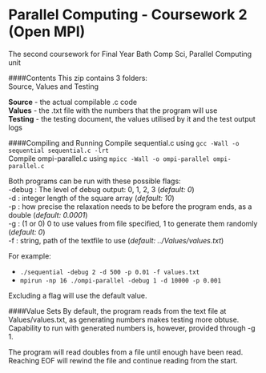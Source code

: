 # Parallel Computing - Coursework 2 (Open MPI)
The second coursework for Final Year Bath Comp Sci, Parallel Computing unit

####Contents
This zip contains 3 folders:  
Source, Values and Testing

**Source** - the actual compilable .c code  
**Values** - the .txt file with the numbers that the program will use  
**Testing** - the testing document, the values utilised by it and the test output logs  

####Compiling and Running
Compile sequential.c using `gcc -Wall -o sequential sequential.c -lrt`  
Compile ompi-parallel.c using `mpicc -Wall -o ompi-parallel ompi-parallel.c`

Both programs can be run with these possible flags:  
-debug : The level of debug output: 0, 1, 2, 3 (*default: 0*)  
-d : integer length of the square array (*default: 10*)  
-p : how precise the relaxation needs to be before the program ends, as a double (*default: 0.0001*)  
-g : (1 or 0) 0 to use values from file specified, 1 to generate them randomly (*default: 0*)  
-f : string, path of the textfile to use (*default: ../Values/values.txt*)  

For example: 
* `./sequential -debug 2 -d 500 -p 0.01 -f values.txt`
* `mpirun -np 16 ./ompi-parallel -debug 1 -d 10000 -p 0.001`  

Excluding a flag will use the default value.

####Value Sets
By default, the program reads from the text file at Values/values.txt, as generating numbers makes testing more obtuse.  
Capability to run with generated numbers is, however, provided through -g 1.  

The program will read doubles from a file until enough have been read.  
Reaching EOF will rewind the file and continue reading from the start.